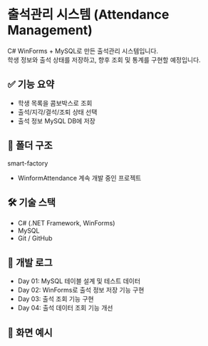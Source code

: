 # 출석관리 시스템 (Attendance Management)

C# WinForms + MySQL로 만든 출석관리 시스템입니다.  
학생 정보와 출석 상태를 저장하고, 향후 조회 및 통계를 구현할 예정입니다.

## ✅ 기능 요약

- 학생 목록을 콤보박스로 조회
- 출석/지각/결석/조퇴 상태 선택
- 출석 정보 MySQL DB에 저장

## 📁 폴더 구조

smart-factory
- WinformAttendance  계속 개발 중인 프로젝트


## 🛠 기술 스택

- C# (.NET Framework, WinForms)
- MySQL
- Git / GitHub

## 📅 개발 로그

- Day 01: MySQL 테이블 설계 및 테스트 데이터
- Day 02: WinForms로 출석 정보 저장 기능 구현
- Day 03: 출석 조회 기능 구현
- Day 04: 출석 데이터 조회 기능 개선

## 📸 화면 예시
